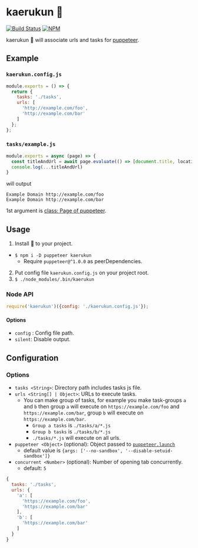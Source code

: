# kaerukun 🐸

[![Build Status](https://travis-ci.org/pastak/kaerukun.svg?branch=master)](https://travis-ci.org/pastak/kaerukun)
[![NPM](https://nodei.co/npm/kaerukun.png)](https://npmjs.org/package/kaerukun)

kaerukun 🐸 will associate urls and tasks for [puppeteer](https://github.com/GoogleChrome/puppeteer).

## Example

### `kaerukun.config.js`

```javascript
module.exports = () => {
  return {
    tasks: './tasks',
    urls: [
      'http://example.com/foo',
      'http://example.com/bar'
    ]
  };
};
```

### `tasks/example.js`

```javascript
module.exports = async (page) => {
  const titleAndUrl = await page.evaluate(() => [document.title, location.href])
  console.log(...titleAndUrl)
}
```
will output
```
Example Domain http://example.com/foo
Example Domain http://example.com/bar
```

1st argument is [class: Page of puppeteer](https://github.com/GoogleChrome/puppeteer/blob/master/docs/api.md#class-page).

## Usage

1. Install 🐸 to your project.
  - `$ npm i -D puppeteer kaerukun`
    - Require `puppeteer@^1.0.0` as peerDependencies.
2. Put config file `kaerukun.config.js` on your project root.
3. `$ ./node_modules/.bin/kaerukun`

### Node API

```javascript
require('kaerukun')({config: './kaerukun.config.js'});
```

#### Options

- `config` : Config file path.
- `silent`: Disable output.

## Configuration

### Options

- `tasks <String>`: Directory path includes tasks js file.
- `urls <String[] | Object>`: URLs to execute tasks.
  - You can make group of tasks, for example you make task-groups `a` and `b` then group `a` will execute on `https://example.com/foo` and `https://example.com/bar`, group `b` will execute on `https://example.com/bar`.
    - `Group a tasks` is `./tasks/a/*.js`
    - `Group b tasks` is `./tasks/b/*.js`
    - `./tasks/*.js` will execute on all urls.
- `puppeteer <Object>` (optional): Object passed to [`puppeteer.launch`](https://github.com/GoogleChrome/puppeteer/blob/master/docs/api.md#puppeteerlaunchoptions)
  - default value is `{args: ['--no-sandbox', '--disable-setuid-sandbox']}`
- `concurrent <Number>` (optional): Number of opening tab concurrently.
  - default: `5`

```javascript
{
  tasks: './tasks',
  urls: {
    'a': [
      'https://example.com/foo',
      'https://example.com/bar'
    ],
    'b': [
      'https://example.com/bar'
    ]
  }
}
```
